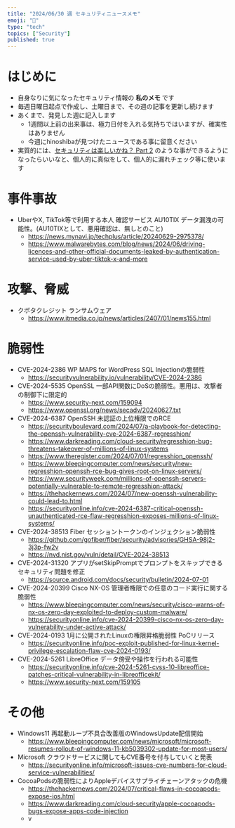 ```yaml
---
title: "2024/06/30 週 セキュリティニュースメモ"
emoji: "🔖"
type: "tech"
topics: ["Security"]
published: true
---
```


# はじめに
* 自身なりに気になったセキュリティ情報の **私のメモ** です
* 毎週日曜日起点で作成し、土曜日まで、その週の記事を更新し続けます
* あくまで、発見した週に記入します
    * 1週間以上前の出来事は、極力日付を入れる気持ちではいますが、確実性はありません
    * 今週にhinoshibaが見つけたニュースである事に留意ください
* 実質的には、[セキュリティは楽しいかね？ Part 2](https://negi.hatenablog.com/) のような事ができるようになったらいいなと、個人的に真似をして、個人的に漏れチェック等に使います

# 事件事故

* UberやX, TikTok等で利用する本人 確認サービス AU10TIX データ漏洩の可能性。(AU10TIXとして、悪用確認は、無しとのこと)
    * https://news.mynavi.jp/techplus/article/20240629-2975378/
    * https://www.malwarebytes.com/blog/news/2024/06/driving-licences-and-other-official-documents-leaked-by-authentication-service-used-by-uber-tiktok-x-and-more

# 攻撃、脅威

* クボタクレジット ランサムウェア
    * https://www.itmedia.co.jp/news/articles/2407/01/news155.html

# 脆弱性
* CVE-2024-2386 WP MAPS for WordPress SQL Injectionの脆弱性
    * https://securityvulnerability.io/vulnerability/CVE-2024-2386
* CVE-2024-5535 OpenSSL 一部API関数にDoSの脆弱性。悪用は、攻撃者の制御下に限定的
    * https://www.security-next.com/159094
    * https://www.openssl.org/news/secadv/20240627.txt
* CVE-2024-6387 OpenSSH 未認証の上位権限でのRCE
    * https://securityboulevard.com/2024/07/a-playbook-for-detecting-the-openssh-vulnerability-cve-2024-6387-regresshion/
    * https://www.darkreading.com/cloud-security/regresshion-bug-threatens-takeover-of-millions-of-linux-systems
    * https://www.theregister.com/2024/07/01/regresshion_openssh/
    * https://www.bleepingcomputer.com/news/security/new-regresshion-openssh-rce-bug-gives-root-on-linux-servers/
    * https://www.securityweek.com/millions-of-openssh-servers-potentially-vulnerable-to-remote-regresshion-attack/
    * https://thehackernews.com/2024/07/new-openssh-vulnerability-could-lead-to.html
    * https://securityonline.info/cve-2024-6387-critical-openssh-unauthenticated-rce-flaw-regresshion-exposes-millions-of-linux-systems/
* CVE-2024-38513 Fiber セッショントークンのインジェクション脆弱性
    * https://github.com/gofiber/fiber/security/advisories/GHSA-98j2-3j3p-fw2v
    * https://nvd.nist.gov/vuln/detail/CVE-2024-38513
* CVE-2024-31320 アプリがsetSkipPromptでプロンプトをスキップできるセキュリティ問題を修正
    * https://source.android.com/docs/security/bulletin/2024-07-01
* CVE-2024-20399 Cisco NX-OS 管理者権限での任意のコード実行に関する脆弱性
    * https://www.bleepingcomputer.com/news/security/cisco-warns-of-nx-os-zero-day-exploited-to-deploy-custom-malware/
    * https://securityonline.info/cve-2024-20399-cisco-nx-os-zero-day-vulnerability-under-active-attack/
* CVE-2024-0193 1月に公開されたLinuxの権限昇格脆弱性 PoCリリース
    * https://securityonline.info/poc-exploit-published-for-linux-kernel-privilege-escalation-flaw-cve-2024-0193/
* CVE-2024-5261 LibreOffice データ傍受や操作を行われる可能性
    * https://securityonline.info/cve-2024-5261-cvss-10-libreoffice-patches-critical-vulnerability-in-libreofficekit/
    * https://www.security-next.com/159105
# その他
* Windows11 再起動ループ不具合改善版のWindowsUpdate配信開始
    * https://www.bleepingcomputer.com/news/microsoft/microsoft-resumes-rollout-of-windows-11-kb5039302-update-for-most-users/
* Microsoft クラウドサービスに関してもCVE番号を付与していくと発表
    * https://securityonline.info/microsoft-issues-cve-numbers-for-cloud-service-vulnerabilities/
* CocoaPodsの脆弱性によりAppleデバイスサプライチェーンアタックの危機
    * https://thehackernews.com/2024/07/critical-flaws-in-cocoapods-expose-ios.html
    * https://www.darkreading.com/cloud-security/apple-cocoapods-bugs-expose-apps-code-injection
    * v
